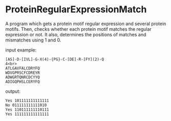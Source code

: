 # ProteinRegularExpressionMatch

A program which gets a protein motif regular expression and several protein motifs. Then, checks whether each protein motif matches the regular expression or not.
It also, determines the positions of matches and mismatches using 1 and 0.

input example:
```
[AS]-D-[IVL]-G-X(4)-{PG}-C-[DE]-R-[FY](2)-Q
4<br>
ATLGAVFALCDRYFQ
WDVGPRSCFCDREYR
ADWGRTQNRCDCYYQ
ADIGQPHSLCERYFQ
```

output:
```
Yes 101111111111111
No 011111111111010
Yes 110111111110111
Yes 111111111111111
```
